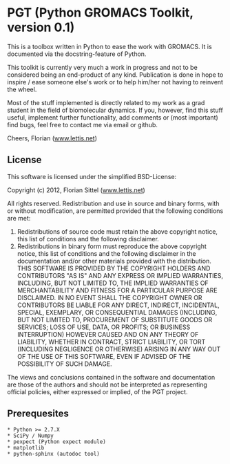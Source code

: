 PGT (Python GROMACS Toolkit, version 0.1)
=========================================

This is a toolbox written in Python to ease the work with GROMACS.
It is documented via the docstring-feature of Python.

This toolkit is currently very much a work in progress and
not to be considered being an end-product of any kind.
Publication is done in hope to inspire / ease someone else's work or to
help him/her not having to reinvent the wheel.

Most of the stuff implemented is directly related to my work as a grad student in
the field of biomolecular dynamics. If you, however, find this stuff useful,
implement further functionality, add comments or (most important) find bugs,
feel free to contact me via email or github.

Cheers, Florian
(www.lettis.net)


License
-------

This software is licensed under the simplified BSD-License:

Copyright (c) 2012, Florian Sittel (www.lettis.net)

All rights reserved.
Redistribution and use in source and binary forms, with or without
modification, are permitted provided that the following conditions are met:
   1. Redistributions of source code must retain the above copyright notice,
      this
list of conditions and the following disclaimer.
   1. Redistributions in binary form must reproduce the above copyright notice,
this list of conditions and the following disclaimer in the documentation
and/or other materials provided with the distribution.
THIS SOFTWARE IS PROVIDED BY THE COPYRIGHT HOLDERS AND CONTRIBUTORS "AS IS" AND
ANY EXPRESS OR IMPLIED WARRANTIES, INCLUDING, BUT NOT LIMITED TO, THE IMPLIED
WARRANTIES OF MERCHANTABILITY AND FITNESS FOR A PARTICULAR PURPOSE ARE
DISCLAIMED. IN NO EVENT SHALL THE COPYRIGHT OWNER OR CONTRIBUTORS BE LIABLE FOR
ANY DIRECT, INDIRECT, INCIDENTAL, SPECIAL, EXEMPLARY, OR CONSEQUENTIAL DAMAGES
(INCLUDING, BUT NOT LIMITED TO, PROCUREMENT OF SUBSTITUTE GOODS OR SERVICES;
LOSS OF USE, DATA, OR PROFITS; OR BUSINESS INTERRUPTION) HOWEVER CAUSED AND
ON ANY THEORY OF LIABILITY, WHETHER IN CONTRACT, STRICT LIABILITY, OR TORT
(INCLUDING NEGLIGENCE OR OTHERWISE) ARISING IN ANY WAY OUT OF THE USE OF THIS
SOFTWARE, EVEN IF ADVISED OF THE POSSIBILITY OF SUCH DAMAGE.

The views and conclusions contained in the software and documentation are those
of the authors and should not be interpreted as representing official policies,
either expressed or implied, of the PGT project.


Prerequesites
-------------

    * Python >= 2.7.X
    * SciPy / Numpy
    * pexpect (Python expect module)
    * matplotlib
    * python-sphinx (autodoc tool)

